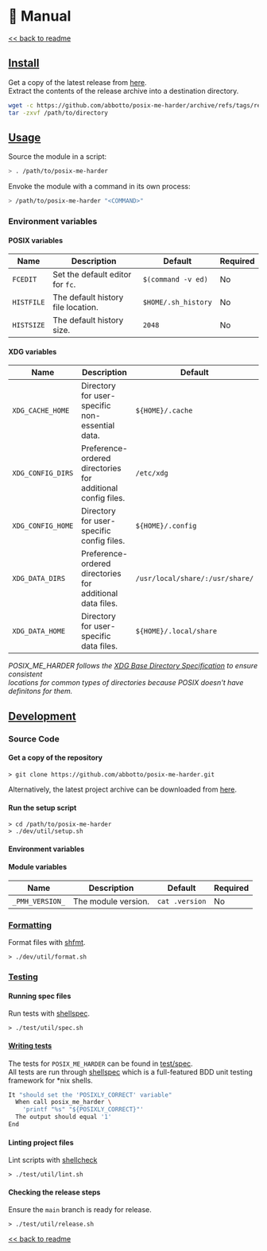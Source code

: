 # 📓 Manual

[<< back to readme](../README.md#contributing)

## [Install](#install)

Get a copy of the latest release from [here](https://github.com/abbotto/posix-me-harder/releases).  
Extract the contents of the release archive into a destination directory.

```sh
wget -c https://github.com/abbotto/posix-me-harder/archive/refs/tags/release-0.0.1.tar.gz -O - | \
tar -zxvf /path/to/directory
```

## [Usage](#uasge)

Source the module in a script:

```sh
> . /path/to/posix-me-harder
```

Envoke the module with a command in its own process:

```sh
> /path/to/posix-me-harder "<COMMAND>"
```

### Environment variables
#### POSIX variables

| Name       | Description                        | Default             | Required |
| ---------- | ---------------------------------- | ------------------- | -------- |
| `FCEDIT`   | Set the default editor for `fc`.   | `$(command -v ed)`  | No       |
| `HISTFILE` | The default history file location. | `$HOME/.sh_history` | No       |
| `HISTSIZE` | The default history size.          | `2048`              | No       |

#### XDG variables

| Name              | Description                                                 | Default                         | Required |
| ----------------- | ----------------------------------------------------------- | ------------------------------- | -------- |
| `XDG_CACHE_HOME`  | Directory for user-specific non-essential data.             | `${HOME}/.cache`                | No       |
| `XDG_CONFIG_DIRS` | Preference-ordered directories for additional config files. | `/etc/xdg`                      | No       |
| `XDG_CONFIG_HOME` | Directory for user-specific config files.                   | `${HOME}/.config`               | No       |
| `XDG_DATA_DIRS`   | Preference-ordered directories for additional data files.   | `/usr/local/share/:/usr/share/` | No       |
| `XDG_DATA_HOME`   | Directory for user-specific data files.                     | `${HOME}/.local/share`          | No       |

*POSIX_ME_HARDER follows the [XDG Base Directory Specification](https://specifications.freedesktop.org/basedir-spec/basedir-spec-latest.html) to ensure consistent  
locations for common types of directories because POSIX doesn't have definitons for them.*

## [Development](#development)
### Source Code
#### Get a copy of the repository

```
> git clone https://github.com/abbotto/posix-me-harder.git
```

Alternatively, the latest project archive can be downloaded from [here](https://github.com/abbotto/posix-me-harder/archive/main.zip).

#### Run the setup script

```
> cd /path/to/posix-me-harder
> ./dev/util/setup.sh
```

#### Environment variables
#### Module variables

| Name            | Description         | Default        | Required |
| --------------- | ------------------- | -------------- | -------- |
| `_PMH_VERSION_` | The module version. | `cat .version` | No       |

### [Formatting](#formatting)

Format files with [shfmt](https://github.com/patrickvane/shfmt).

```
> ./dev/util/format.sh
```

### [Testing](#testing)

#### Running spec files

Run tests with [shellspec](https://shellspec.info/).

```
> ./test/util/spec.sh
```

#### [Writing tests](#writing-tests)

The tests for `POSIX_ME_HARDER` can be found in [test/spec](../test/spec).  
All tests are run through [shellspec](https://shellspec.info/) which is a full-featured BDD unit testing framework for *nix shells.

```sh
It "should set the 'POSIXLY_CORRECT' variable"
  When call posix_me_harder \
    'printf "%s" "${POSIXLY_CORRECT}"'
  The output should equal '1'
End
```

#### Linting project files

Lint scripts with [shellcheck](https://shellcheck.com/)

```
> ./test/util/lint.sh
```

#### Checking the release steps

Ensure the `main` branch is ready for release.

```
> ./test/util/release.sh
```

[<< back to readme](../README.md#contributing)
